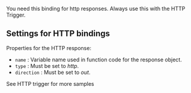 You need this binding for http responses. Always use this with the HTTP Trigger.

## Settings for HTTP bindings

Properties for the HTTP response:

- `name` : Variable name used in function code for the response object.
- `type` : Must be set to *http*.
- `direction` : Must be set to *out*. 


See HTTP trigger for more samples